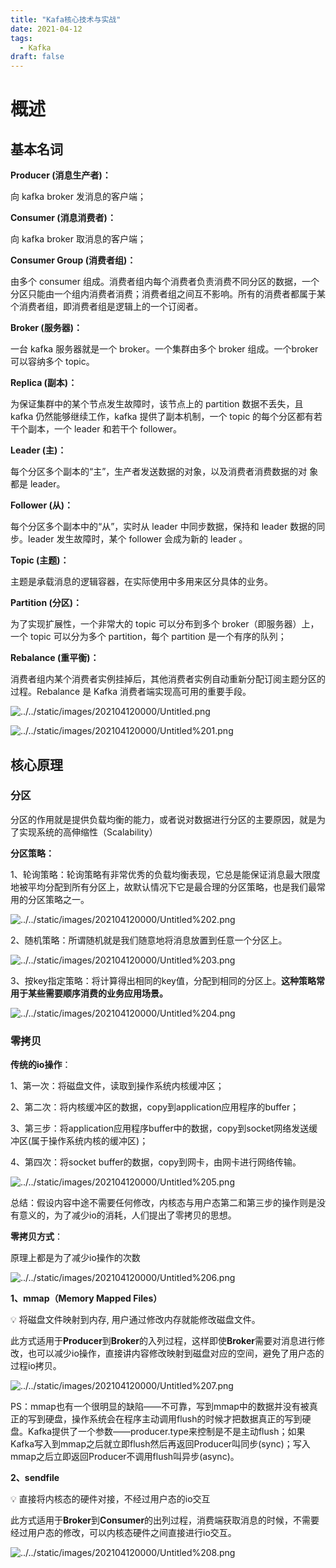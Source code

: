 ```yaml
---
title: "Kafa核心技术与实战"
date: 2021-04-12
tags: 
  - Kafka
draft: false
---
```


# 概述

## 基本名词

**Producer (消息生产者)：**

向 kafka broker 发消息的客户端；

**Consumer (消息消费者)：**

向 kafka broker 取消息的客户端；

**Consumer Group (消费者组)：**

由多个 consumer 组成。消费者组内每个消费者负责消费不同分区的数据，一个分区只能由一个组内消费者消费；消费者组之间互不影响。所有的消费者都属于某个消费者组，即消费者组是逻辑上的一个订阅者。

**Broker  (服务器)：**

一台 kafka 服务器就是一个 broker。一个集群由多个 broker 组成。一个broker可以容纳多个 topic。

**Replica (副本)：**

为保证集群中的某个节点发生故障时，该节点上的 partition 数据不丢失，且 kafka 仍然能够继续工作，kafka 提供了副本机制，一个 topic 的每个分区都有若干个副本，一个 leader 和若干个 follower。

**Leader (主)：**

每个分区多个副本的“主”，生产者发送数据的对象，以及消费者消费数据的对
象都是 leader。

**Follower (从)：**

每个分区多个副本中的“从”，实时从 leader 中同步数据，保持和 leader 数据的同步。leader 发生故障时，某个 follower 会成为新的 leader 。

**Topic (主题)：**

主题是承载消息的逻辑容器，在实际使用中多用来区分具体的业务。

**Partition (分区)：**

为了实现扩展性，一个非常大的 topic 可以分布到多个 broker（即服务器）上，一个 topic 可以分为多个 partition，每个 partition 是一个有序的队列；

**Rebalance (重平衡)：**

消费者组内某个消费者实例挂掉后，其他消费者实例自动重新分配订阅主题分区的过程。Rebalance 是 Kafka 消费者端实现高可用的重要手段。

![../../static/images/202104120000/Untitled.png](../../static/images/202104120000/Untitled.png)

![../../static/images/202104120000/Untitled%201.png](../../static/images/202104120000/Untitled%201.png)

## 核心原理

### 分区

分区的作用就是提供负载均衡的能力，或者说对数据进行分区的主要原因，就是为了实现系统的高伸缩性（Scalability）

**分区策略：**

1、轮询策略：轮询策略有非常优秀的负载均衡表现，它总是能保证消息最大限度地被平均分配到所有分区上，故默认情况下它是最合理的分区策略，也是我们最常用的分区策略之一。

![../../static/images/202104120000/Untitled%202.png](../../static/images/202104120000/Untitled%202.png)

2、随机策略：所谓随机就是我们随意地将消息放置到任意一个分区上。

![../../static/images/202104120000/Untitled%203.png](../../static/images/202104120000/Untitled%203.png)

3、按key指定策略：将计算得出相同的key值，分配到相同的分区上。**这种策略常用于某些需要顺序消费的业务应用场景。**

![../../static/images/202104120000/Untitled%204.png](../../static/images/202104120000/Untitled%204.png)

### 零拷贝

**传统的io操作**：

1、第一次：将磁盘文件，读取到操作系统内核缓冲区；

2、第二次：将内核缓冲区的数据，copy到application应用程序的buffer；

3、第三步：将application应用程序buffer中的数据，copy到socket网络发送缓冲区(属于操作系统内核的缓冲区)；

4、第四次：将socket buffer的数据，copy到网卡，由网卡进行网络传输。

![../../static/images/202104120000/Untitled%205.png](../../static/images/202104120000/Untitled%205.png)

总结：假设内容中途不需要任何修改，内核态与用户态第二和第三步的操作则是没有意义的，为了减少io的消耗，人们提出了零拷贝的思想。

**零拷贝方式**：

原理上都是为了减少io操作的次数

![../../static/images/202104120000/Untitled%206.png](../../static/images/202104120000/Untitled%206.png)

**1、mmap（Memory Mapped Files）**

<aside>
💡 将磁盘文件映射到内存, 用户通过修改内存就能修改磁盘文件。

</aside>

此方式适用于**Producer**到**Broker**的入列过程，这样即使**Broker**需要对消息进行修改，也可以减少io操作，直接讲内容修改映射到磁盘对应的空间，避免了用户态的过程io拷贝。

![../../static/images/202104120000/Untitled%207.png](../../static/images/202104120000/Untitled%207.png)

PS：mmap也有一个很明显的缺陷——不可靠，写到mmap中的数据并没有被真正的写到硬盘，操作系统会在程序主动调用flush的时候才把数据真正的写到硬盘。Kafka提供了一个参数——producer.type来控制是不是主动flush；如果Kafka写入到mmap之后就立即flush然后再返回Producer叫同步(sync)；写入mmap之后立即返回Producer不调用flush叫异步(async)。

**2、sendfile**

<aside>
💡 直接将内核态的硬件对接，不经过用户态的io交互

</aside>

此方式适用于**Broker**到**Consumer**的出列过程，消费端获取消息的时候，不需要经过用户态的修改，可以内核态硬件之间直接进行io交互。

![../../static/images/202104120000/Untitled%208.png](../../static/images/202104120000/Untitled%208.png)
